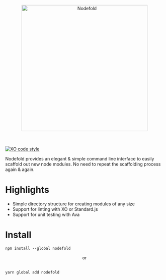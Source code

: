 <div align="center">
	<br>
	<img width="400" src="https://cdn.rawgit.com/clemtrek/nodefold/1f3d680f/img/logo.jpeg" alt="Nodefold">
	<br>
	<br>
	<br>
</div>



[![XO code style](https://img.shields.io/badge/code_style-XO-5ed9c7.svg)](https://github.com/sindresorhus/xo)

Nodefold provides an elegant & simple command line interface to easily scaffold out new node modules. No need to repeat the scaffolding process again & again.

# Highlights
- Simple directory structure for creating modules of any size
- Support for linting with XO or Standard.js
- Support for unit testing with Ava

# Install
```
npm install --global nodefold
```
<div align="center">or</div> <br>

```
yarn global add nodefold
```
